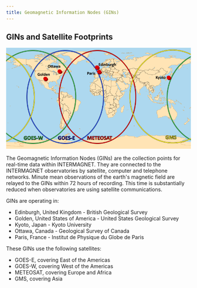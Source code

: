 ```yaml
---
title: Geomagnetic Information Nodes (GINs)
---
```


## GINs and Satellite Footprints

![Map of GINs](images/ginmap-eng.png)

The Geomagnetic Information Nodes (GINs) are the collection points for real-time data within INTERMAGNET. They are connected to the INTERMAGNET observatories by satellite, computer and telephone networks. Minute mean observations of the earth's magnetic field are relayed to the GINs within 72 hours of recording. This time is substantially reduced when observatories are using satellite communications.

GINs are operating in:

- Edinburgh, United Kingdom - British Geological Survey
- Golden, United States of America - United States Geological Survey
- Kyoto, Japan - Kyoto University
- Ottawa, Canada - Geological Survey of Canada
- Paris, France - Institut de Physique du Globe de Paris

These GINs use the following satellites:

- GOES-E, covering East of the Americas
- GOES-W, covering West of the Americas
- METEOSAT, covering Europe and Africa
- GMS, covering Asia